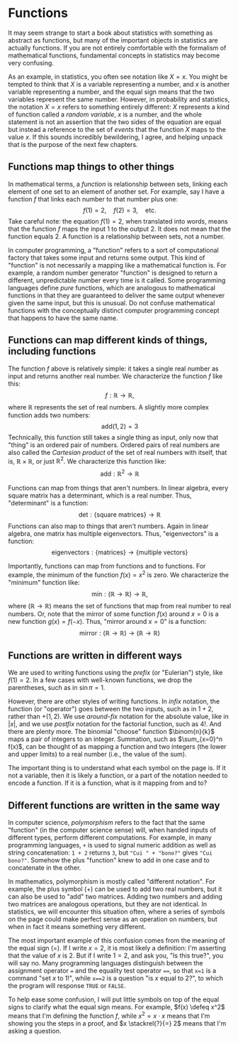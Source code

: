 # Functions

It may seem strange to start a book about statistics with something as abstract as functions, but many of the important objects in statistics are actually functions. If you are not entirely comfortable with the formalism of mathematical functions, fundamental concepts in statistics may become very confusing.

As an example, in statistics, you often see notation like $X=x$. You might be tempted to think that $X$ is a variable representing a number, and $x$ is another variable representing a number, and the equal sign means that the two variables represent the same number. However, in probability and statistics, the notation $X=x$ refers to something entirely different: $X$ represents a kind of function called a _random variable_, $x$ is a number, and the whole statement is not an assertion that the two sides of the equation are equal but instead a reference to the set of _events_ that the function $X$ maps to the value $x$. If this sounds incredibly bewildering, I agree, and helping unpack that is the purpose of the next few chapters.

## Functions map things to other things

In mathematical terms, a _function_ is relationship between sets, linking each element of one set to an element of another set. For example, say I have a function $f$ that links each number to that number plus one: $$f(1) = 2, \quad f(2) = 3, \quad \text{etc.}$$ Take careful note: the equation $f(1) = 2$, when translated into words, means that the function $f$ maps the input $1$ to the output $2$. It does not mean that the function equals $2$. A function is a relationship between sets, not a number.

In computer programming, a "function" refers to a sort of computational factory that takes some input and returns some output. This kind of "function" is not necessarily a mapping like a mathematical function is. For example, a random number generator "function" is designed to return a different, unpredictable number every time is it called. Some programming languages define _pure_ functions, which are analogous to mathematical functions in that they are guaranteed to deliver the same output whenever given the same input, but this is unusual. Do not confuse mathematical functions with the conceptually distinct computer programming concept that happens to have the same name.

## Functions can map different kinds of things, including functions

The function $f$ above is relatively simple: it takes a single real number as input and returns another real number. We characterize the function $f$ like this: $$f : \mathbb{R} \to \mathbb{R},$$ where $\mathbb{R}$ represents the set of real numbers. A slightly more complex function adds two numbers: $$\mathrm{add}(1, 2) = 3$$ Technically, this function still takes a single thing as input, only now that "thing" is an ordered pair of numbers. Ordered pairs of real numbers are also called the _Cartesian product_ of the set of real numbers with itself, that is, $\mathbb{R} \times \mathbb{R}$, or just $\mathbb{R}^2$. We characterize this function like: $$\mathrm{add} : \mathbb{R}^2 \to \mathbb{R}$$

Functions can map from things that aren't numbers. In linear algebra, every square matrix has a determinant, which is a real number. Thus, "determinant" is a function: $$\mathrm{det} : \{\text{square matrices}\} \to \mathbb{R}$$ Functions can also map to things that aren't numbers. Again in linear algebra, one matrix has multiple eigenvectors. Thus, "eigenvectors" is a function: $$\mathrm{eigenvectors} : \{\text{matrices}\} \to \{\text{multiple vectors}\}$$

Importantly, functions can map from functions and to functions. For example, the minimum of the function $f(x) = x^2$ is zero. We characterize the "minimum" function like: $$\mathrm{min} : (\mathbb{R} \to \mathbb{R}) \to \mathbb{R},$$ where $(\mathbb{R} \to \mathbb{R})$ means the set of functions that map from real number to real numbers. Or, note that the mirror of some function $f(x)$ around $x=0$ is a new function $g(x) = f(-x)$. Thus, "mirror around $x=0$" is a function: $$\mathrm{mirror} : (\mathbb{R} \to \mathbb{R}) \to (\mathbb{R} \to \mathbb{R})$$

## Functions are written in different ways

We are used to writing functions using the _prefix_ (or "Eulerian") style, like $f(1) = 2$. In a few cases with well-known functions, we drop the parentheses, such as in $\sin \pi = 1$.

However, there are other styles of writing functions. In _infix_ notation, the function (or "operator") goes between the two inputs, such as in $1 + 2$, rather than $+(1, 2)$. We use _around-fix_ notation for the absolute value, like in $|x|$, and we use _postfix_ notation for the factorial function, such as $4!$. And there are plenty more. The binomial "choose" function $\binom{n}{k}$ maps a pair of integers to an integer. Summation, such as $\sum_{x=0}^n f(x)$, can be thought of as mapping a function and two integers (the lower and upper limits) to a real number (i.e., the value of the sum).

The important thing is to understand what each symbol on the page is. If it not a variable, then it is likely a function, or a part of the notation needed to encode a function. If it is a function, what is it mapping from and to?

## Different functions are written in the same way

In computer science, _polymorphism_ refers to the fact that the same "function" (in the computer science sense) will, when handed inputs of different types, perform different computations. For example, in many programming languages, `+` is used to signal numeric addition as well as string concatenation: `1 + 2` returns `3`, but `"Cui " + "bono?"` gives `"Cui bono?"`. Somehow the plus "function" knew to add in one case and to concatenate in the other.

In mathematics, polymorphism is mostly called "different notation". For example, the plus symbol ($+$) can be used to add two real numbers, but it can also be used to "add" two matrices. Adding two numbers and adding two matrices are analogous operations, but they are not identical. In statistics, we will encounter this situation often, where a series of symbols on the page could make perfect sense as an operation on numbers, but when in fact it means something very different.

The most important example of this confusion comes from the meaning of the equal sign ($=$). If I write $x=2$, it is most likely a definition: I'm asserting that the value of $x$ is $2$. But if I write $1=2$, and ask you, "Is this true?", you will say no. Many programming languages distinguish between the assignment operator `=` and the equality test operator `==`, so that `x=1` is a command "set $x$ to $1$!", while `x==2` is a question "is $x$ equal to 2?", to which the program will response `TRUE` or `FALSE`.

To help ease some confusion, I will put little symbols on top of the equal signs to clarify what the equal sign means. For example, $f(x) \defeq x^2$ means that I'm defining the function $f$, while $x^2 = x \cdot x$ means that I'm showing you the steps in a proof, and $x \stackrel{?}{=} 2$ means that I'm asking a question.
